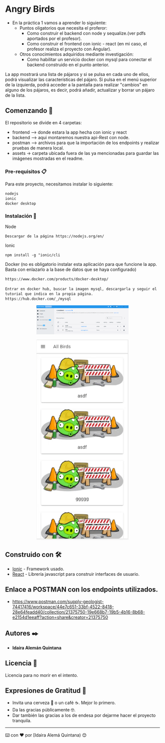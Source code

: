 # Angry Birds

- En la práctica 1 vamos a aprender lo siguiente:
     - Puntos oligatorios que necesita el proferor:
        - Como construir el backend con node y sequalize.(ver pdfs aportados por el profesor).
        - Como construir el frontend con ionic - react (en mi caso, el profesor realiza el proyecto con Ángular).
    - Otros conocimientos adquiridos mediante investigación:
        - Como habilitar un servicio docker con mysql para conectar el backend construido en el punto anterior.

La app mostrará una lista de pájaros y si se pulsa en cada uno de ellos, podrá visualizar las características del pájaro.
Si pulsa en el menú superior de la izquierda, podrá acceder a la pantalla para realizar "cambios" en alguno de los pájaros, es decir, podrá añadir, actualizar y borrar un pájaro de la lista.

## Comenzando 🚀

El repositorio se divide en 4 carpetas:

- frontend --> donde estara la app hecha con ionic y react
- backend --> aqui montaremos nuestra api-Rest con node.
- postman --> archivos para que la importación de los endpoints y realizar pruebas de manera local.
- assets -> carpeta ubicada fuera de las ya mencionadas para guardar las imágenes mostradas en el readme.


### Pre-requisitos 📋

Para este proyecto, necesitamos instalar lo siguiente:

```
nodejs
ionic
docker desktop
```

### Instalación 🔧

Node

```
Descargar de la página https://nodejs.org/en/
```

Ionic

```
npm install -g "ionic/cli
```

Docker (no es obligatorio instalar esta aplicación para que funcione la app. Basta con enlazarlo a la base de datos que se haya configurado)

```
https://www.docker.com/products/docker-desktop/

Entrar en docker hub, buscar la imagen mysql, descargarla y seguir el tutorial que indica en la propia página. https://hub.docker.com/_/mysql
```
<div>
<p style = 'text-align:center;'>
<img src="./assets/docker.png" alt="docker" width="300px">
</p>
</div>

<div>
<p style = 'text-align:center;'>
<img src="./assets/pajaritos.png" alt="docker" width="300px">
</p>
</div>


## Construido con 🛠️

* [Ionic](https://ionicframework.com/) - Framework usado.
* [React](https://es.reactjs.org/) - Librería javascript para construir interfaces de usuario.

## Enlace a POSTMAN con los endpoints utilizados.

- https://www.postman.com/supply-geologist-74417416/workspace/44e7c651-33bf-4522-8418-28e64feadd40/collection/21375750-19e668b7-19b5-4b16-8b68-e2154d1eeaff?action=share&creator=21375750

## Autores ✒️

* **Idaira Alemán Quintana**


## Licencia 📄

Licencia para no morir en el intento.

## Expresiones de Gratitud 🎁

* Invita una cerveza 🍺 o un café ☕. Mejor lo primero. 
* Da las gracias públicamente 🤓.
* Dar también las gracias a los de endesa por dejarme hacer el proyecto tranquila.



---
⌨️ con ❤️ por [Idaira Alemá Quintana) 😊
